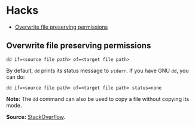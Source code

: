 # Hacks

- [Overwrite file preserving permissions](#overwrite-file-preserving-permissions)

## Overwrite file preserving permissions

```
dd if=<source file path> of=<target file path>
```

By default, `dd` prints its status message to `stderr`. If you have GNU `dd`, you can do:

```
dd if=<source file path> of=<target file path> status=none
```

**Note:** The `dd` command can also be used to copy a file without copying its mode.

**Source:** [StackOverflow](https://unix.stackexchange.com/a/428349).
